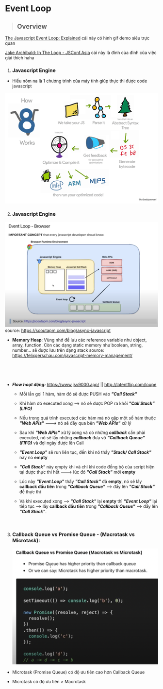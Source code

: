# Event Loop

> ## Overview

[The Javascript Event Loop: Explained](https://towardsdev.com/event-loop-in-javascript-672c07618dc9) cái này có hình gif demo siêu trực quan

[Jake Archibald: In The Loop - JSConf.Asia](https://towardsdev.com/event-loop-in-javascript-672c07618dc9) cái này là đỉnh của đỉnh của việc giải thích haha

1. ### **Javascript Engine**

- Hiểu nôm na là 1 chương trình của máy tính giúp thực thi được code javascript

![javascript engine](./javascript_engine.png)

2. ### **Javascript Engine**

![eventLoop_browser](./eventLoop_browser.png)
source: https://scoutapm.com/blog/async-javascript

- **Memory Heap**: Vùng nhớ để lưu các reference variable như object, array, function. Còn các dạng static memory như boolean, string, number... sẽ được lưu trên dạng stack
  source: https://felixgerschau.com/javascript-memory-management/

   <br>
    <br>
    <br>

- **_Flow hoạt động:_** https://www.jsv9000.app/ || http://latentflip.com/loupe

  - Mỗi lần gọi 1 hàm, hàm đó sẽ được PUSH vào **_"Call Stack"_**
  - Khi hàm đó executed xong --> nó sẽ được POP ra khỏi **_"Call Stack" (LIFO)_**

  - Nếu trong quá trình executed các hàm mà nó gặp một số hàm thuộc **_"Web APIs"_** ---> nó sẽ đẩy qua bên **_"Web APIs"_** xử lý
  - Sau khi **_"Web APIs"_** xử lý xong và có những **_callback_** cần phải executed, nó sẽ lấy những **_callback_** đưa vô **_"Callback Queue" (FIFO)_** và đợi ngày được lên Call

  - **_"Event Loop"_** sẽ run liên tục, đến khi nó thấy **_"Stack/ Call Stack"_** này nó **empty**

  - **_"Call Stack"_** này empty khi và chỉ khi code đồng bộ của script hiện tại được thực thi hết ---> lúc đó **_"Call Stack"_** mới **empty**

  - Lúc này **_"Event Loop"_** thấy **_"Call Stack"_** đã **empty**, nó sẽ lấy **callback đầu tiên** trong **_"Callback Queue"_** --> đẩy lên **_"Call Stack"_** để thực thi

  - Và khi executed xong --> **_"Call Stack"_** lại **empty** thì **_"Event Loop"_** lại tiếp tục --> lấy **callback đầu tiên** trong **_"Callback Queue"_** --> đẩy lên **_"Call Stack"_**.
    <br>
    <br>
    <br>

3. ### **Callback Queue vs Promise Queue - (Macrotask vs Microtask):**

   ![queue](./queue.png)

- Microtask (Promise Queue) có độ ưu tiên cao hơn Callback Queue

- Microtask có độ ưu tiên > Macrotask
